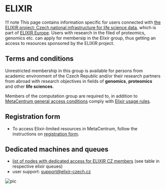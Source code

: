 # ELIXIR

!!! note
    This page contains information specific for users connected with [the ELIXIR project: Czech national infrastructure for life science data](https://www.elixir-czech.cz/), which is part of [ELIXIR Europe](https://elixir-europe.org/). Users with research in the filed of proteomics, genomics etc. can apply for membersip in the Elixir group, thus getting an access to resources sponsored by the ELIXIR project.

## Terms and conditions

Unrestricted membership in this group is available for persons from academic environment of the Czech Republic and/or their research partners from abroad with research objectives in fields of **genomics**, **proteomics** and other **life sciences**. 

Members of the computation group are required to, in addition to [MetaCentrum general access conditions](../../access/terms/) comply with [Elixir usage rules](https://www.elixir-europe.org/services/compute/aai/aup).

## Registration form

- To access Elixir-limited resources in MetaCentrum, follow the instructions on [registration form](https://metavo.metacentrum.cz/osobniv3/wayf/elixircz.jsp?target=https%3A%2F%2Fperun.cesnet.cz%2Felixircz%2Fregistrar%2F%3Fvo%3Delixir-cz%26group%3Dcz-users).

## Dedicated machines and queues

- [list of nodes with dedicated access for ELIXIR CZ members](https://metavo.metacentrum.cz/pbsmon2/queue/elixircz@pbs-m1.metacentrum.cz) (see table in respective elixir queues)
- user support: <support@elixir-czech.cz>


![pic](elixir_logo.png)

